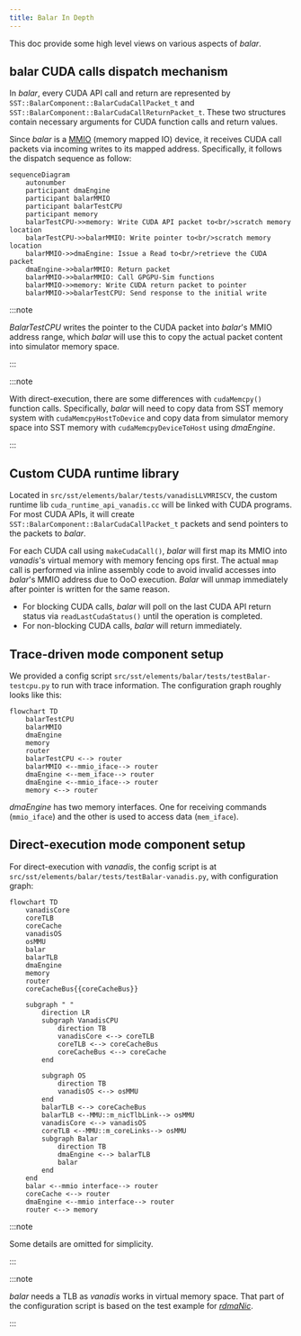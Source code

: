 ```yaml
---
title: Balar In Depth
---
```


This doc provide some high level views on various aspects of *balar*.

## balar CUDA calls dispatch mechanism

In *balar*, every CUDA API call and return are represented by `SST::BalarComponent::BalarCudaCallPacket_t` and `SST::BalarComponent::BalarCudaCallReturnPacket_t`. These two structures contain necessary arguments for CUDA function calls and return values.

Since *balar* is a [MMIO](https://sst-simulator.org/sst-docs/docs/elements/memHierarchy/stdmem#mmio) (memory mapped IO) device, it receives CUDA call packets via incoming writes to its mapped address. Specifically, it follows the dispatch sequence as follow:

```mermaid
sequenceDiagram
    autonumber
    participant dmaEngine
    participant balarMMIO
    participant balarTestCPU
    participant memory
    balarTestCPU->>memory: Write CUDA API packet to<br/>scratch memory location
    balarTestCPU->>balarMMIO: Write pointer to<br/>scratch memory location
    balarMMIO->>dmaEngine: Issue a Read to<br/>retrieve the CUDA packet
    dmaEngine->>balarMMIO: Return packet
    balarMMIO->>balarMMIO: Call GPGPU-Sim functions
    balarMMIO->>memory: Write CUDA return packet to pointer
    balarMMIO->>balarTestCPU: Send response to the initial write 
```

:::note

*BalarTestCPU* writes the pointer to the CUDA packet into *balar*'s MMIO address range, which *balar* will use this to copy the actual packet content into simulator memory space.

:::

:::note

With direct-execution, there are some differences with `cudaMemcpy()` function calls. Specifically, *balar* will need to copy data from SST memory system with `cudaMemcpyHostToDevice` and copy data from simulator memory space into SST memory with `cudaMemcpyDeviceToHost` using *dmaEngine*.

:::

## Custom CUDA runtime library

Located in `src/sst/elements/balar/tests/vanadisLLVMRISCV`, the custom runtime lib `cuda_runtime_api_vanadis.cc` will be linked with CUDA programs. For most CUDA APIs, it will create `SST::BalarComponent::BalarCudaCallPacket_t` packets and send pointers to the packets to *balar*.

For each CUDA call using `makeCudaCall()`, *balar* will first map its MMIO into *vanadis*'s virtual memory with memory fencing ops first. The actual `mmap` call is performed via inline assembly code to avoid invalid accesses into *balar*'s MMIO address due to OoO execution. *Balar* will unmap immediately after pointer is written for the same reason.

- For blocking CUDA calls, *balar* will poll on the last CUDA API return status via `readLastCudaStatus()` until the operation is completed.
- For non-blocking CUDA calls, *balar* will return immediately.

## Trace-driven mode component setup

We provided a config script `src/sst/elements/balar/tests/testBalar-testcpu.py` to run with trace information. The configuration graph roughly looks like this:

```mermaid
flowchart TD
	balarTestCPU
	balarMMIO
	dmaEngine
	memory
	router
	balarTestCPU <--> router
	balarMMIO <--mmio_iface--> router
	dmaEngine <--mem_iface--> router
	dmaEngine <--mmio_iface--> router
	memory <--> router
```

*dmaEngine* has two memory interfaces. One for receiving commands (`mmio_iface`) and the other is used to access data (`mem_iface`).

## Direct-execution mode component setup

For direct-execution with *vanadis*, the config script is at `src/sst/elements/balar/tests/testBalar-vanadis.py`, with configuration graph:

```mermaid
flowchart TD
	vanadisCore
	coreTLB
	coreCache
	vanadisOS
	osMMU
	balar
	balarTLB
	dmaEngine
	memory
	router
	coreCacheBus{{coreCacheBus}}

	subgraph " "
		direction LR
		subgraph VanadisCPU
			direction TB
			vanadisCore <--> coreTLB
			coreTLB <--> coreCacheBus
			coreCacheBus <--> coreCache
		end
		
		subgraph OS
			direction TB
			vanadisOS <--> osMMU
		end
		balarTLB <--> coreCacheBus
		balarTLB <--MMU::m_nicTlbLink--> osMMU
		vanadisCore <--> vanadisOS
		coreTLB <--MMU::m_coreLinks--> osMMU
		subgraph Balar
			direction TB
			dmaEngine <--> balarTLB
			balar
		end
	end
	balar <--mmio interface--> router
	coreCache <--> router
	dmaEngine <--mmio interface--> router
	router <--> memory
```

:::note

Some details are omitted for simplicity.

:::

:::note

*balar* needs a TLB as *vanadis* works in virtual memory space. That part of the configuration script is based on the test example for [*rdmaNic*](../rdmaNic/intro.md).

:::
